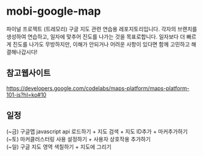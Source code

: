 # mobi-google-map
파이널 프로젝트 (트레모리) 구글 지도 관련 연습용 레포지토리입니다.
각자의 브랜치를 생성하여 연습하고, 일자에 맞추어 진도를 나가는 것을 목표로합니다.
일자보다 더 빠르게 진도를 나가도 무방하지만, 이해가 안되거나 어려운 사항이 있다면 함께 고민하고 해결해나갑시다!

## 참고웹사이트 
https://developers.google.com/codelabs/maps-platform/maps-platform-101-js?hl=ko#10

## 일정

(~금) 구글맵 javascript api 로드하기 + 지도 검색 + 지도 ID추가 + 마커추가하기
</br>
(~토) 마커클러스터링 사용 설정하기 + 사용자 상호작용 추가하기 
</br>
(~일) 구글 지도 영역 색칠하기 + 지도에 그리기  
</br>
